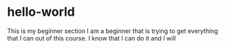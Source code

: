 # hello-world
This is my beginner section
I am a beginner that is trying to get everything that I can out of this course.
I know that I can do it and I will
